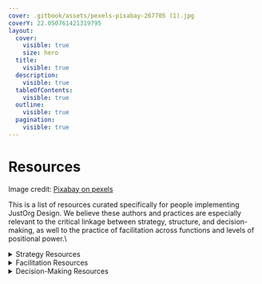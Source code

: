 ```yaml
---
cover: .gitbook/assets/pexels-pixabay-267705 (1).jpg
coverY: 22.050761421319795
layout:
  cover:
    visible: true
    size: hero
  title:
    visible: true
  description:
    visible: true
  tableOfContents:
    visible: true
  outline:
    visible: true
  pagination:
    visible: true
---
```


# Resources

Image credit: [Pixabay on pexels](https://www.pexels.com/photo/book-book-pages-eyeglasses-knowledge-267705/)



This is a list of resources curated specifically for people implementing JustOrg Design. We believe these authors and practices are especially relevant to the critical linkage between strategy, structure, and decision-making, as well to the practice of facilitation across functions and levels of positional power.\


<details>

<summary>Strategy Resources</summary>

[**Emergent Strategy: Shaping Change, Changing Worlds**](https://www.goodreads.com/en/book/show/29633913-emergent-strategy)\
by adrienne maree brown



[**Paving A Better Way: What’s Driving Progressive Organizations Apart and How to Win by Coming Together**](https://nonprofitquarterly.org/paving-a-better-way-whats-driving-progressive-organizations-apart-and-how-to-win/)\
by Rebecca Epstein and Mistinguette Smith&#x20;



[**A Plan Is Not a Strategy**](https://www.youtube.com/watch?v=iuYlGRnC7J8)\
by Roger Martin



[**Strategy Is What You DO, Not What You SAY**](https://rogermartin.medium.com/strategy-is-what-you-do-not-what-you-say-a6e483840557)\
By Roger Martin



[**Good Strategy / Bad Strategy (A Summary)**](https://www.willpatrick.co.uk/notes/good-strategy-bad-strategy-richard-rumelt)\
book by Richard Rumelt\
summary by Patrick Wilson



[**We Need Human-Centered Strategy Today**](https://www.linkedin.com/pulse/we-need-human-centered-strategy-today-jeroen-kraaijenbrink-lanne/)\
by Jeroen Kraaijenbrin



[**The Four Principles of Purpose-Driven Board Leadership**](https://ssir.org/articles/entry/the\_four\_principles\_of\_purpose\_driven\_board\_leadership)\
by Anne Wallestad

</details>

<details>

<summary>Facilitation Resources</summary>

[**Holding Change: The Way of Emergent Strategy Facilitation and Mediation**](https://www.goodreads.com/en/book/show/55814319-holding-change)\
by adrienne maree brown\


[**Turning Toward Each Other: A Conflict Workbook**](https://movementstrategy.org/resources/turning-towards-each-other-a-conflict-workbook/)\
by Jovida Ross and Weyam Ghadbian

</details>

<details>

<summary>Decision-Making Resources</summary>

[**Decisions, Decisions: Choosing the Right Decision-Making Approach for Your Organizational Culture**](https://rvcseattle.org/2022/11/26/decisions-decisions-choosing-the-right-decision-making-approach-for-your-organizational-culture/)\
by Ananda Valenzuela and Susan Misra



[**Consensus Decision Making**](https://www.seedsforchange.org.uk/consensus)\
by Seeds for Change\


[**Team Decision Making: The Gradients of Agreement**](https://www.trg-inc.com/learning-hub/gradients)\
by Training Resources Group\


[**Models of Consensus**](https://disabilityjusticedreaming.org/iambrown-Models-of-Consensus.pdf) (direct link to PDF guide)\
by Autumn Brown, posted on [Disability Justice Dreaming](https://disabilityjusticedreaming.org/learnings/#BasicConsensus)

</details>

